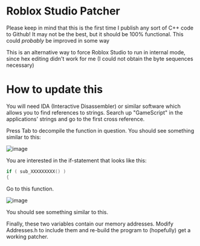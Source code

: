 # Roblox Studio Patcher
Please keep in mind that this is the first time I publish any sort of C++ code to Github!
It may not be the best, but it should be 100% functional. This could *probably* be improved in some way

This is an alternative way to force Roblox Studio to run in internal mode, since hex editing didn't work for me (I could not obtain the byte sequences necessary)

# How to update this
You will need IDA (Interactive Disassembler) or similar software which allows you to find references to strings.
Search up "GameScript" in the applications' strings and go to the first cross reference.

Press Tab to decompile the function in question.
You should see something similar to this:

![image](https://github.com/the-wawa/StudioPatcher/assets/83979811/f4d53ebb-89b6-4808-8389-708687afbfed)

You are interested in the if-statement that looks like this:
```cpp
if ( sub_XXXXXXXXX() )
{
```

Go to this function.

![image](https://github.com/the-wawa/StudioPatcher/assets/83979811/d7814fed-bf55-475d-9832-05c84448d653)

You should see something similar to this.

Finally, these two variables contain our memory addresses.
Modify Addresses.h to include them and re-build the program to (hopefully) get a working patcher.
